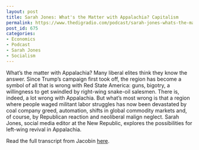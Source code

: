 ```yaml
---
layout: post
title: Sarah Jones: What's the Matter with Appalachia? Capitalism
permalink: https://www.thedigradio.com/podcast/sarah-jones-whats-the-matter-with-appalachia-capitalism/index.html
post_id: 675
categories: 
- Economics
- Podcast
- Sarah Jones
- Socialism
---
```


What’s the matter with Appalachia? Many liberal elites think they know the answer. Since Trump’s campaign first took off, the region has become a symbol of all that is wrong with Red State America: guns, bigotry, a willingness to get swindled by right-wing snake-oil salesmen. There is, indeed, a lot wrong with Appalachia. But what’s most wrong is that a region where people waged militant labor struggles has now been devastated by coal company greed, automation, shifts in global commodity markets and, of course, by Republican reaction and neoliberal malign neglect. Sarah Jones, social media editor at the New Republic, explores the possibilities for left-wing revival in Appalachia.

Read the full transcript from Jacobin 
[here](https://jacobinmag.com/2017/06/white-working-class-trump-appalachia-mining).